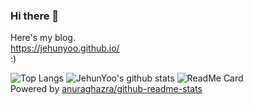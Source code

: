 ### Hi there 👋

Here's my blog.<br>
https://jehunyoo.github.io/<br>
:)

<!--
**JehunYoo/JehunYoo** is a ✨ _special_ ✨ repository because its `README.md` (this file) appears on your GitHub profile.

Here are some ideas to get you started:

- 🔭 I’m currently working on ...
- 🌱 I’m currently learning ...
- 👯 I’m looking to collaborate on ...
- 🤔 I’m looking for help with ...
- 💬 Ask me about ...
- 📫 How to reach me: ...
- 😄 Pronouns: ...
- ⚡ Fun fact: ...
-->

![Top Langs](https://github-readme-stats.vercel.app/api/top-langs/?username=JehunYoo)
![JehunYoo's github stats](https://github-readme-stats.vercel.app/api?username=JehunYoo&show_icons=true)
![ReadMe Card](https://github-readme-stats.vercel.app/api/pin/?username=JehunYoo&repo=Melon-Playlist-Continuation)<br>
Powered by [anuraghazra/github-readme-stats](https://github.com/anuraghazra/github-readme-stats)
